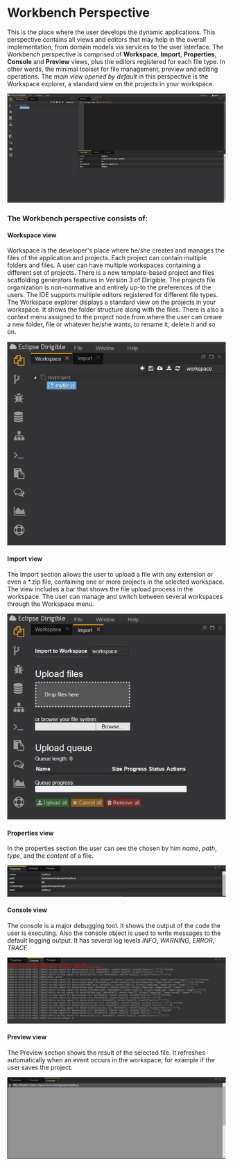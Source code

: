 # Workbench Perspective
This is the place where the user develops the dynamic applications. This perspective contains all views and editors that may help in the overall implementation, from domain models via services to the user interface.
The Workbench perspective is comprised of **Workspace**, **Import**, **Properties**, **Console** and **Preview** views, plus the editors registered for each file type. In other words, the minimal toolset for file management, preview and editing operations.
The *main view opened by default* in this perspective is the Workspace explorer, a standard view on the projects in your workspace.

![workbench](workbench.png)

### The Workbench perspective consists of:

#### Workspace view
Workspace is the developer's place where he/she creates and manages the files of the application and projects. Each project can contain multiple folders and files. A user can have multiple workspaces containing a different set of projects. There is a new template-based project and files scaffolding generators features in Version 3 of Dirigible. The projects file organization is non-normative and entirely up-to the preferences of the users. The IDE supports multiple editors registered for different file types. The Workspace explorer displays a standard view on the projects in your workspace. It shows the folder structure along with the files. There is also a context menu assigned to the project node from where the user can creare a new folder, file or whatever he/she wants, to rename it, delete it and so on.

![workspace](workspace.png)

#### Import view
The Import section allows the user to upload a file with any extension or even a *.zip file, containing one or more projects in the selected workspace. The view includes a bar that shows the file upload process in the workspace. The user can manage and switch between several workspaces through the Workspace menu.

![import](import.png)

#### Properties view
In the properties section the user can see the chosen by him *name*, *path*, *type*, and the *content* of a file.

![properties](properties.png)

#### Console view
The console is a major debugging tool. It shows the output of the code the user is executing. Also the console object is used to write messages to the default logging output. It has several log levels *INFO*, *WARNING*, *ERROR*, *TRACE*. 

![console](console.png)

#### Preview view
The Preview section shows the result of the selected file. It refreshes automatically when an event occurs in the workspace, for example if the user saves the project.

![preview](preview.png)
